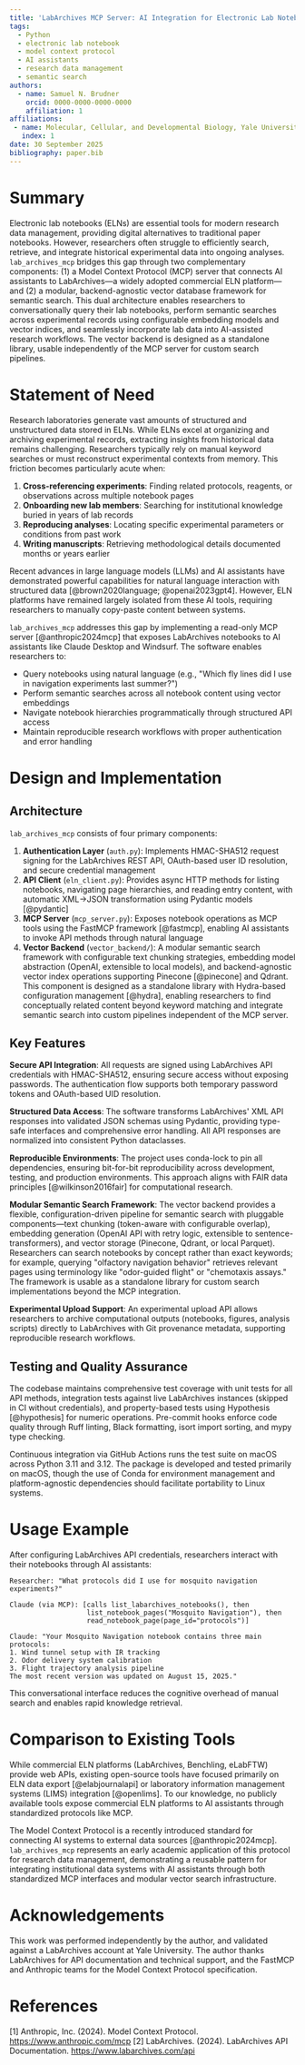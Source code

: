 ```yaml
---
title: 'LabArchives MCP Server: AI Integration for Electronic Lab Notebooks'
tags:
  - Python
  - electronic lab notebook
  - model context protocol
  - AI assistants
  - research data management
  - semantic search
authors:
  - name: Samuel N. Brudner
    orcid: 0000-0000-0000-0000
    affiliation: 1
affiliations:
 - name: Molecular, Cellular, and Developmental Biology, Yale University, USA
   index: 1
date: 30 September 2025
bibliography: paper.bib
---
```


# Summary

Electronic lab notebooks (ELNs) are essential tools for modern research data management, providing digital alternatives to traditional paper notebooks. However, researchers often struggle to efficiently search, retrieve, and integrate historical experimental data into ongoing analyses. `lab_archives_mcp` bridges this gap through two complementary components: (1) a Model Context Protocol (MCP) server that connects AI assistants to LabArchives—a widely adopted commercial ELN platform—and (2) a modular, backend-agnostic vector database framework for semantic search. This dual architecture enables researchers to conversationally query their lab notebooks, perform semantic searches across experimental records using configurable embedding models and vector indices, and seamlessly incorporate lab data into AI-assisted research workflows. The vector backend is designed as a standalone library, usable independently of the MCP server for custom search pipelines.

# Statement of Need

Research laboratories generate vast amounts of structured and unstructured data stored in ELNs. While ELNs excel at organizing and archiving experimental records, extracting insights from historical data remains challenging. Researchers typically rely on manual keyword searches or must reconstruct experimental contexts from memory. This friction becomes particularly acute when:

1. **Cross-referencing experiments**: Finding related protocols, reagents, or observations across multiple notebook pages
2. **Onboarding new lab members**: Searching for institutional knowledge buried in years of lab records
3. **Reproducing analyses**: Locating specific experimental parameters or conditions from past work
4. **Writing manuscripts**: Retrieving methodological details documented months or years earlier

Recent advances in large language models (LLMs) and AI assistants have demonstrated powerful capabilities for natural language interaction with structured data [@brown2020language; @openai2023gpt4]. However, ELN platforms have remained largely isolated from these AI tools, requiring researchers to manually copy-paste content between systems.

`lab_archives_mcp` addresses this gap by implementing a read-only MCP server [@anthropic2024mcp] that exposes LabArchives notebooks to AI assistants like Claude Desktop and Windsurf. The software enables researchers to:

- Query notebooks using natural language (e.g., "Which fly lines did I use in navigation experiments last summer?")
- Perform semantic searches across all notebook content using vector embeddings
- Navigate notebook hierarchies programmatically through structured API access
- Maintain reproducible research workflows with proper authentication and error handling

# Design and Implementation

## Architecture

`lab_archives_mcp` consists of four primary components:

1. **Authentication Layer** (`auth.py`): Implements HMAC-SHA512 request signing for the LabArchives REST API, OAuth-based user ID resolution, and secure credential management
2. **API Client** (`eln_client.py`): Provides async HTTP methods for listing notebooks, navigating page hierarchies, and reading entry content, with automatic XML→JSON transformation using Pydantic models [@pydantic]
3. **MCP Server** (`mcp_server.py`): Exposes notebook operations as MCP tools using the FastMCP framework [@fastmcp], enabling AI assistants to invoke API methods through natural language
4. **Vector Backend** (`vector_backend/`): A modular semantic search framework with configurable text chunking strategies, embedding model abstraction (OpenAI, extensible to local models), and backend-agnostic vector index operations supporting Pinecone [@pinecone] and Qdrant. This component is designed as a standalone library with Hydra-based configuration management [@hydra], enabling researchers to find conceptually related content beyond keyword matching and integrate semantic search into custom pipelines independent of the MCP server.

## Key Features

**Secure API Integration**: All requests are signed using LabArchives API credentials with HMAC-SHA512, ensuring secure access without exposing passwords. The authentication flow supports both temporary password tokens and OAuth-based UID resolution.

**Structured Data Access**: The software transforms LabArchives' XML API responses into validated JSON schemas using Pydantic, providing type-safe interfaces and comprehensive error handling. All API responses are normalized into consistent Python dataclasses.

**Reproducible Environments**: The project uses conda-lock to pin all dependencies, ensuring bit-for-bit reproducibility across development, testing, and production environments. This approach aligns with FAIR data principles [@wilkinson2016fair] for computational research.

**Modular Semantic Search Framework**: The vector backend provides a flexible, configuration-driven pipeline for semantic search with pluggable components—text chunking (token-aware with configurable overlap), embedding generation (OpenAI API with retry logic, extensible to sentence-transformers), and vector storage (Pinecone, Qdrant, or local Parquet). Researchers can search notebooks by concept rather than exact keywords; for example, querying "olfactory navigation behavior" retrieves relevant pages using terminology like "odor-guided flight" or "chemotaxis assays." The framework is usable as a standalone library for custom search implementations beyond the MCP integration.

**Experimental Upload Support**: An experimental upload API allows researchers to archive computational outputs (notebooks, figures, analysis scripts) directly to LabArchives with Git provenance metadata, supporting reproducible research workflows.

## Testing and Quality Assurance

The codebase maintains comprehensive test coverage with unit tests for all API methods, integration tests against live LabArchives instances (skipped in CI without credentials), and property-based tests using Hypothesis [@hypothesis] for numeric operations. Pre-commit hooks enforce code quality through Ruff linting, Black formatting, isort import sorting, and mypy type checking.

Continuous integration via GitHub Actions runs the test suite on macOS across Python 3.11 and 3.12. The package is developed and tested primarily on macOS, though the use of Conda for environment management and platform-agnostic dependencies should facilitate portability to Linux systems.

# Usage Example

After configuring LabArchives API credentials, researchers interact with their notebooks through AI assistants:

```
Researcher: "What protocols did I use for mosquito navigation experiments?"

Claude (via MCP): [calls list_labarchives_notebooks(), then
                   list_notebook_pages("Mosquito Navigation"), then
                   read_notebook_page(page_id="protocols")]

Claude: "Your Mosquito Navigation notebook contains three main protocols:
1. Wind tunnel setup with IR tracking
2. Odor delivery system calibration
3. Flight trajectory analysis pipeline
The most recent version was updated on August 15, 2025."
```

This conversational interface reduces the cognitive overhead of manual search and enables rapid knowledge retrieval.

# Comparison to Existing Tools

While commercial ELN platforms (LabArchives, Benchling, eLabFTW) provide web APIs, existing open-source tools have focused primarily on ELN data export [@elabjournalapi] or laboratory information management systems (LIMS) integration [@openlims]. To our knowledge, no publicly available tools expose commercial ELN platforms to AI assistants through standardized protocols like MCP.

The Model Context Protocol is a recently introduced standard for connecting AI systems to external data sources [@anthropic2024mcp]. `lab_archives_mcp` represents an early academic application of this protocol for research data management, demonstrating a reusable pattern for integrating institutional data systems with AI assistants through both standardized MCP interfaces and modular vector search infrastructure.

# Acknowledgements

This work was performed independently by the author, and validated against a LabArchives account at Yale University. The author thanks LabArchives for API documentation and technical support, and the FastMCP and Anthropic teams for the Model Context Protocol specification.

# References

[1] Anthropic, Inc. (2024). Model Context Protocol. https://www.anthropic.com/mcp
[2] LabArchives. (2024). LabArchives API Documentation. https://www.labarchives.com/api

